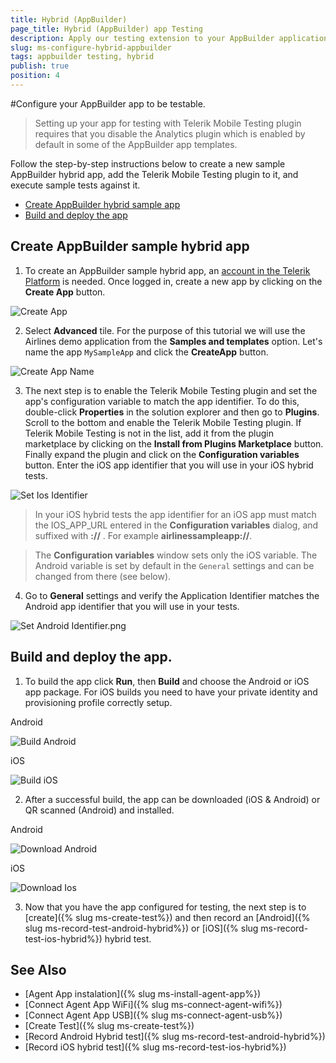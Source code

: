 ```yaml
---
title: Hybrid (AppBuilder)
page_title: Hybrid (AppBuilder) app Testing
description: Apply our testing extension to your AppBuilder application.
slug: ms-configure-hybrid-appbuilder
tags: appbuilder testing, hybrid
publish: true
position: 4
---
```


#Configure your AppBuilder app to be testable.

> Setting up your app for testing with Telerik Mobile Testing plugin requires that you disable the Analytics plugin which is enabled by default in some of the AppBuilder app templates.

Follow the step-by-step instructions below to create a new sample AppBuilder hybrid app, add the Telerik Mobile Testing plugin to it, and execute sample tests against it.

* [Create AppBuilder hybrid sample app](#CreateApp)
* [Build and deploy the app](#PhysicalDevices)

## Create AppBuilder sample hybrid app <a id="CreateApp" name="CreateApp"></a>

1. To create an AppBuilder sample hybrid app, an [account in the Telerik Platform][1] is needed. Once logged in, create a new app by clicking on the **Create App** button.

  ![Create App](/img/test-studio-mobile/configure-your-app/configure-appbuilder/CreateApp.png)

2. Select **Advanced** tile. For the purpose of this tutorial we will use the Airlines demo application from the **Samples and templates** option. Let's name the app `MySampleApp` and click the **CreateApp** button.

  ![Create App Name](/img/test-studio-mobile/configure-your-app/configure-appbuilder/CreateAppName.png)

3. The next step is to enable the Telerik Mobile Testing plugin and set the app's configuration variable to match the app identifier. To do this, double-click **Properties** in the solution explorer and then go to **Plugins**. Scroll to the bottom and enable the Telerik Mobile Testing plugin. If Telerik Mobile Testing is not in the list, add it from the plugin marketplace by clicking on the **Install from Plugins Marketplace** button. Finally expand the plugin and click on the **Configuration variables** button. Enter the iOS app identifier that you will use in your iOS hybrid tests. 

  ![Set Ios Identifier](/img/test-studio-mobile/configure-your-app/configure-appbuilder/SetIosIdentifier.png)

  <a name="appid"></a>
 > In your iOS hybrid tests the app identifier for an iOS app must match the IOS_APP_URL entered in the **Configuration variables** dialog, and suffixed with **://** . For example **airlinessampleapp://**.

 > The **Configuration variables** window sets only the iOS variable. The Android variable is set by default in the `General` settings and can be changed from there (see below).

 <!--- > When automation against `WKWebView` views is targeted, additional set of plugins is required. Click on **Install from Plugins Marketplace** button, and search for **Mobile Testing Extension - WebKit** and **WKWebView Polyfill** plugins. 

 > When automation against `Crosswalk WebView` views is targeted, additional set of plugins is required. Click on **Install from Plugins Marketplace** button, and search for **Mobile Testing Extension - XWalkView** and **Crosswalk WebView Engine** plugins. --->

4. Go to **General** settings and verify the Application Identifier matches the Android app identifier that you will use in your tests.

  ![Set Android Identifier.png](/img/test-studio-mobile/configure-your-app/configure-appbuilder/SetAndroidIdentifier.png)

## Build and deploy the app.<a id="PhysicalDevices" name="PhysicalDevices"></a>

1. To build the app click **Run**, then **Build** and choose the Android or iOS app package. For iOS builds you need to have your private identity and provisioning profile correctly setup.

  Android

  ![Build Android](/img/test-studio-mobile/configure-your-app/configure-appbuilder/BuildAndroid.png)

  iOS

  ![Build iOS](/img/test-studio-mobile/configure-your-app/configure-appbuilder/BuildIos.png)

2. After a successful build, the app can be downloaded (iOS & Android) or QR scanned (Android) and installed.

  Android

  ![Download Android](/img/test-studio-mobile/configure-your-app/configure-appbuilder/DownloadAndroid.png)

  iOS

  ![Download Ios](/img/test-studio-mobile/configure-your-app/configure-appbuilder/DownloadIos.png)

3. Now that you have the app configured for testing, the next step is to [create]({% slug ms-create-test%}) and then record an [Android]({% slug ms-record-test-android-hybrid%}) or [iOS]({% slug ms-record-test-ios-hybrid%}) hybrid test.

## See Also

* [Agent App instalation]({% slug ms-install-agent-app%})
* [Connect Agent App WiFi]({% slug ms-connect-agent-wifi%})
* [Connect Agent App USB]({% slug ms-connect-agent-usb%})
* [Create Test]({% slug ms-create-test%})
* [Record Android Hybrid test]({% slug ms-record-test-android-hybrid%})
* [Record iOS hybrid test]({% slug ms-record-test-ios-hybrid%})


[1]:http://docs.telerik.com/platform/help/accounts/accounts
